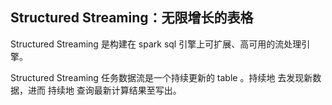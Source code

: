 ## Structured Streaming：无限增长的表格
Structured Streaming 是构建在 spark sql 引擎上可扩展、高可用的流处理引擎。

Structured Streaming 任务数据流是一个持续更新的 table 。持续地 去发现新数据，进而 持续地 查询最新计算结果至写出。
